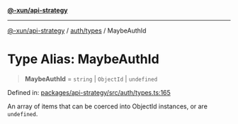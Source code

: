 [**@-xun/api-strategy**](../../../README.md)

***

[@-xun/api-strategy](../../../README.md) / [auth/types](../README.md) / MaybeAuthId

# Type Alias: MaybeAuthId

> **MaybeAuthId** = `string` \| `ObjectId` \| `undefined`

Defined in: [packages/api-strategy/src/auth/types.ts:165](https://github.com/Xunnamius/api-utils/blob/b785d9e67ba769b2480f64a9690c2911fb596cf7/packages/api-strategy/src/auth/types.ts#L165)

An array of items that can be coerced into ObjectId instances, or are
`undefined`.
